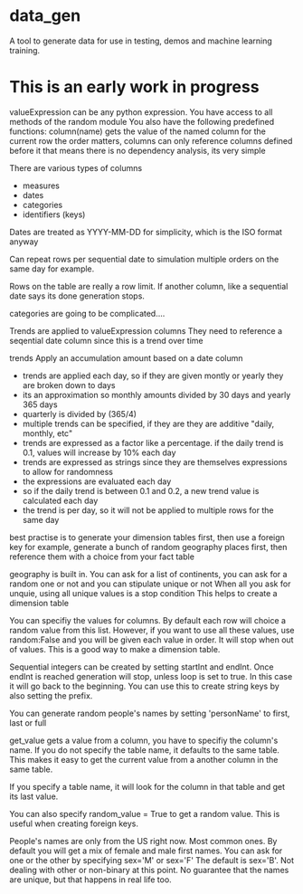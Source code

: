 # data_gen
A tool to generate data for use in testing, demos and machine learning training.

# This is an early work in progress

valueExpression can be any python expression.
You have access to all methods of the random module
You also have the following predefined functions:
    column(name) gets the value of the named column for the current row
    the order matters, columns can only reference columns defined before it
    that means there is no dependency analysis, its very simple


There are various types of columns
- measures
- dates
- categories
- identifiers (keys)

Dates are treated as YYYY-MM-DD for simplicity, which is the ISO format anyway

Can repeat rows per sequential date to simulation multiple orders on the same day for example.

Rows on the table are really a row limit.  If another column, like a sequential date says its done
generation stops.

categories are going to be complicated....

Trends are applied to valueExpression columns
They need to reference a seqential date column since this is a trend over time

trends
Apply an accumulation amount based on a date column
- trends are applied each day, so if they are given montly or yearly they are broken down to days
- its an approximation so monthly amounts divided by 30 days and yearly 365 days
- quarterly is divided by (365/4)
- multiple trends can be specified, if they are they are additive "daily, monthly, etc"
- trends are expressed as a factor like a percentage.  if the daily trend is 0.1, values will increase by 10% each day
- trends are expressed as strings since they are themselves expressions to allow for randomness
- the expressions are evaluated each day
- so if the daily trend is between 0.1 and 0.2, a new trend value is calculated each day
- the trend is per day, so it will not be applied to multiple rows for the same day

best practise is to generate your dimension tables first, then use a foreign key
for example, generate a bunch of random geography places first,
then reference them with a choice from your fact table

geography is built in.
You can ask for a list of continents, you can ask for a random one or not and you can stipulate unique or not
When all you ask for unquie, using all unique values is a stop condition
This helps to create a dimension table

You can specifiy the values for columns.  By default each row will choice a random value from this list.
However, if you want to use all these values, use random:False and you will be given each value in order.  It will stop when out of values.  This is a good way to make a dimension table.

Sequential integers can be created by setting startInt and endInt.  Once endInt is reached generation will stop, unless loop is set to true.  In this case it will go back to the beginning.
You can use this to create string keys by also setting the prefix.

You can generate random people's names by setting 'personName' to first, last or full

get_value gets a value from a column, you have to specifiy the column's name.  If you do not specify the table name, it defaults to the same table.  This makes it easy to get the current value from a another column in the same table.

If you specify a table name, it will look for the column in that table and get its last value.

You can also specify random_value = True to get a random value.  This is useful when creating foreign keys.

People's names are only from the US right now.  Most common ones.
By default you will get a mix of female and male first names.  You can ask for one or the other by specifying sex='M' or sex='F'  The default is sex='B'.  Not dealing with other or non-binary at this point.
No guarantee that the names are unique, but that happens in real life too.